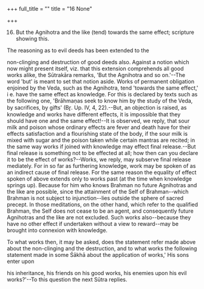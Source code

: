 +++
full_title = ""
title = "16 None"

+++


16. But the Agnihotra and the like (tend) towards the same effect; scripture showing this.

The reasoning as to evil deeds has been extended to the

non-clinging and destruction of good deeds also. Against a notion which now might present itself, viz. that this extension comprehends all good works alike, the Sūtrakāra remarks, 'But the Agnihotra and so on.'--The word 'but' is meant to set that notion aside. Works of permanent obligation enjoined by the Veda, such as the Agnihotra, tend 'towards the same effect,' i e. have the same effect as knowledge. For this is declared by texts such as the following one, 'Brāhmaṇas seek to know him by the study of the Veda, by sacrifices, by gifts' (Br̥. Up. IV, 4, 22).--But, an objection is raised, as knowledge and works have different effects, it is impossible that they should have one and the same effect!--It is observed, we reply, that sour milk and poison whose ordinary effects are fever and death have for their effects satisfaction and a flourishing state of the body, if the sour milk is mixed with sugar and the poison taken while certain mantras are recited; in the same way works if joined with knowledge may effect final release.--But final release is something not to be effected at all; how then can you declare it to be the effect of works?--Works, we reply, may subserve final release mediately. For in so far as furthering knowledge, work may be spoken of as an indirect cause of final release. For the same reason the equality of effect spoken of above extends only to works past (at the time when knowledge springs up). Because for him who knows Brahman no future Agnihotras and the like are possible, since the attainment of the Self of Brahman--which Brahman is not subject to injunction--lies outside the sphere of sacred precept. In those meditations, on the other hand, which refer to the qualified Brahman, the Self does not cease to be an agent, and consequently future Agnihotras and the like are not excluded. Such works also--because they have no other effect if undertaken without a view to reward--may be brought into connexion with knowledge.

To what works then, it may be asked, does the statement refer made above about the non-clinging and the destruction, and to what works the following statement made in some Śākhā about the application of works,' His sons enter upon

his inheritance, his friends on his good works, his enemies upon his evil works?'--To this question the next Sūtra replies.

